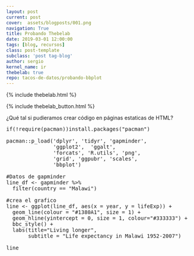 ```yaml
---
layout: post
current: post
cover:  assets/blogposts/001.png
navigation: True
title: Probando Thebelab
date: 2019-03-01 12:00:00
tags: [blog, recursos]
class: post-template
subclass: 'post tag-blog'
author: sergio
kernel_name: ir
thebelab: true
repo: tacos-de-datos/probando-bbplot
---
```

<!-- Load Thebelab for interactive widgets -->
{% include thebelab.html %}

{% include thebelab_button.html %}

¿Qué tal si pudieramos crear código en páginas estaticas de HTML?


<pre data-executable="true" data-language="R">
if(!require(pacman))install.packages("pacman")

pacman::p_load('dplyr', 'tidyr', 'gapminder',
               'ggplot2',  'ggalt',
               'forcats', 'R.utils', 'png', 
               'grid', 'ggpubr', 'scales',
               'bbplot')

#Datos de gapminder
line_df <- gapminder %>%
  filter(country == "Malawi") 

#crea el grafico
line <- ggplot(line_df, aes(x = year, y = lifeExp)) +
  geom_line(colour = "#1380A1", size = 1) +
  geom_hline(yintercept = 0, size = 1, colour="#333333") +
  bbc_style() +
  labs(title="Living longer",
       subtitle = "Life expectancy in Malawi 1952-2007")     

line          
</pre>


